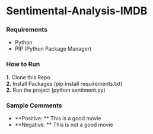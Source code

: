 # Sentimental-Analysis-IMDB

### Requirements
- Python
- PIP (Python Package Manager)

### How to Run
**1.** Clone this Repo <br />
**2.** Install Packages (pip install requirements.txt) <br />
**2.** Run the project (python sentiment.py) <br />

### Sample Comments
- **Positive: ** This is a good movie 			
- **Negative: ** This is not a good movie		
